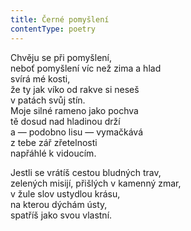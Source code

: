 ```yaml
---
title: Černé pomyšlení
contentType: poetry
---
```


<section>

Chvěju se při pomyšlení,  
neboť pomyšlení víc než zima a hlad  
svírá mé kosti,  
že ty jak víko od rakve si neseš  
v patách svůj stín.  
Moje silné rameno jako pochva  
tě dosud nad hladinou drží  
a — podobno lisu — vymačkává  
z tebe zář zřetelnosti  
napřáhlé k vidoucím.

Jestli se vrátíš cestou bludných trav,  
zelených misijí, přišlých v kamenný zmar,  
v žule slov ustydlou krásu,  
na kterou dýchám ústy,  
spatříš jako svou vlastní.

</section>
